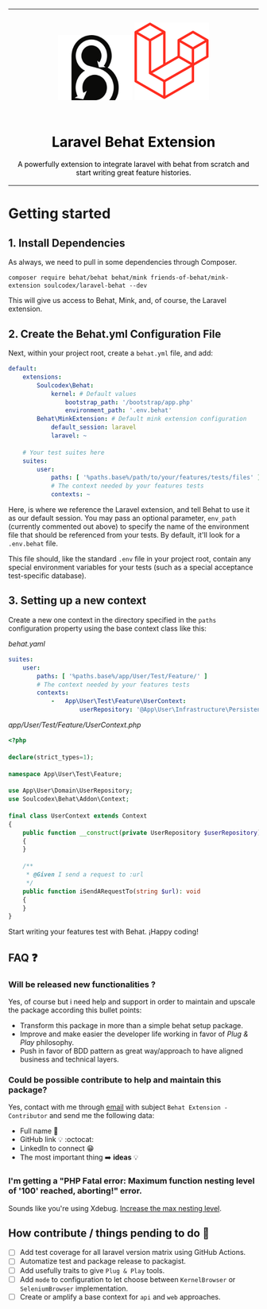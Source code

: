 <table align="center">
    <tr style="text-align: center;">
        <td align="center" width="9999">
            <img src="./doc/behat.png" width="150" alt="Project icon" style="margin: 25px auto; display: inline-block">
            <img src="./doc/laravel.png" width="150" alt="Project icon" style="margin: 25px auto; display: inline-block">

 <h1 style="color: black;">Laravel Behat Extension</h1>

<p style="color: black">A powerfully extension to integrate laravel with behat from scratch and start writing great feature histories.</p>
</td>
</tr>
</table>

# Getting started

## 1. Install Dependencies

As always, we need to pull in some dependencies through Composer.

```shell
composer require behat/behat behat/mink friends-of-behat/mink-extension soulcodex/laravel-behat --dev
```

This will give us access to Behat, Mink, and, of course, the Laravel extension.

## 2. Create the Behat.yml Configuration File

Next, within your project root, create a `behat.yml` file, and add:

```yaml
default:
    extensions:
        Soulcodex\Behat:
            kernel: # Default values
                bootstrap_path: '/bootstrap/app.php'
                environment_path: '.env.behat'
        Behat\MinkExtension: # Default mink extension configuration
            default_session: laravel
            laravel: ~

    # Your test suites here
    suites:
        user:
            paths: [ '%paths.base%/path/to/your/features/tests/files' ]
            # The context needed by your features tests
            contexts: ~
```

Here, is where we reference the Laravel extension, and tell Behat to use it as our default session. You may pass an
optional parameter, `env_path` (currently commented out above) to specify the name of the environment file that should
be referenced from your tests. By default, it'll look for a `.env.behat` file.

This file should, like the standard `.env` file in your project root, contain any special environment variables
for your tests (such as a special acceptance test-specific database).

## 3. Setting up a new context

Create a new one context in the directory specified in the `paths` configuration property using the base context class
like this:

_behat.yaml_
```yaml
suites:
    user:
        paths: [ '%paths.base%/app/User/Test/Feature/' ]
        # The context needed by your features tests
        contexts:
            -   App\User\Test\Feature\UserContext:
                    userRepository: '@App\User\Infrastructure\Persistence\Eloquent\EloquentMySqlUserRepository'
```
_app/User/Test/Feature/UserContext.php_
```php
<?php

declare(strict_types=1);

namespace App\User\Test\Feature;

use App\User\Domain\UserRepository;
use Soulcodex\Behat\Addon\Context;

final class UserContext extends Context
{
    public function __construct(private UserRepository $userRepository)
    {
    }

    /**
     * @Given I send a request to :url
     */
    public function iSendARequestTo(string $url): void
    {
    }
}
```

Start writing your features test with Behat. ¡Happy coding!

## FAQ ❓

### Will be released new functionalities ?
Yes, of course but i need help and support in order to maintain and upscale the package according this bullet points:

* Transform this package in more than a simple behat setup package.
* Improve and make easier the developer life working in favor of *Plug & Play* philosophy.
* Push in favor of BDD pattern as great way/approach to have aligned business and technical layers.

### Could be possible contribute to help and maintain this package?
Yes, contact with me through [email](mailto:robertojosegn55@gmail.com) with subject `Behat Extension - Contributor` and 
send me the following data:

* Full name 👋
* GitHub link 💡 :octocat:
* LinkedIn to connect 😁
* The most important thing ➡️ **ideas** 💡

### I'm getting a "PHP Fatal error: Maximum function nesting level of '100' reached, aborting!" error.

Sounds like you're using Xdebug. [Increase the max nesting level](http://xdebug.org/docs/all_settings#max_nesting_level).

## How contribute / things pending to do 📄
- [ ] Add test coverage for all laravel version matrix using GitHub Actions.
- [ ] Automatize test and package release to packagist.
- [ ] Add usefully traits to give `Plug & Play` tools.
- [ ] Add `mode` to configuration to let choose between `KernelBrowser` or `SeleniumBrowser` implementation.
- [ ] Create or amplify a base context for `api` and `web` approaches.